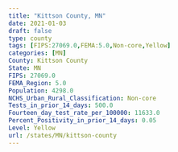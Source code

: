 ```yaml
---
title: "Kittson County, MN"
date: 2021-01-03
draft: false
type: county
tags: [FIPS:27069.0,FEMA:5.0,Non-core,Yellow]
categories: [MN]
County: Kittson County
State: MN
FIPS: 27069.0
FEMA_Region: 5.0
Population: 4298.0
NCHS_Urban_Rural_Classification: Non-core
Tests_in_prior_14_days: 500.0
Fourteen_day_test_rate_per_100000: 11633.0
Percent_Positivity_in_prior_14_days: 0.05
Level: Yellow
url: /states/MN/kittson-county
---
```



